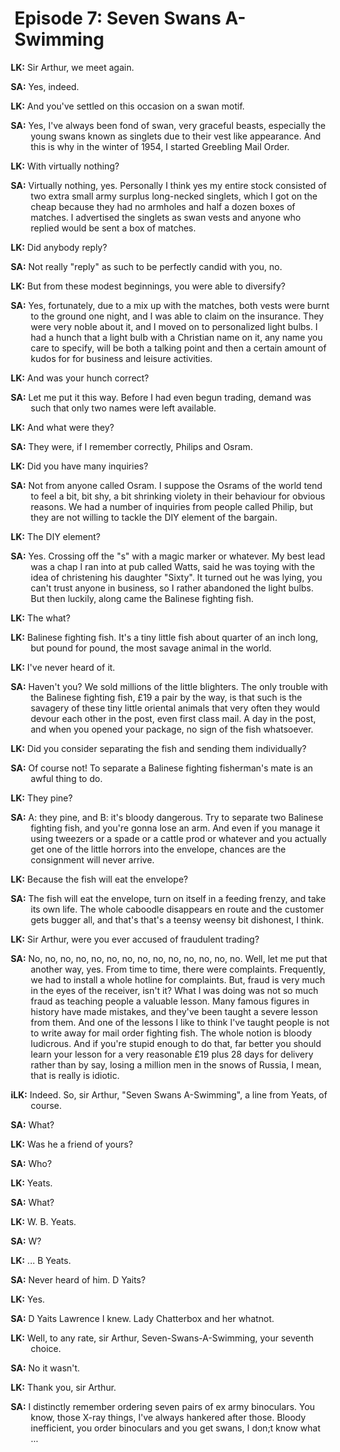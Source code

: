 # Episode 7: Seven Swans A-Swimming

<style type="text/css">
p {text-indent: -32px; margin-left: 26px; }
</style>

**LK:** Sir Arthur, we meet again.

**SA:** Yes, indeed.

**LK:** And you've settled on this occasion on a swan motif.

**SA:** Yes, I've always been fond of swan, very graceful beasts, especially the young swans known as singlets due to their vest like appearance. And this is why in the winter of 1954, I started Greebling Mail Order.

**LK:** With virtually nothing?

**SA:** Virtually nothing, yes. Personally I think yes my entire stock consisted of two extra small army surplus long-necked singlets, which I got on the cheap because they had no armholes and half a dozen boxes of matches. I advertised the singlets as swan vests and anyone who replied would be sent a box of matches.

**LK:** Did anybody reply?

**SA:** Not really "reply" as such to be perfectly candid with you, no.

**LK:** But from these modest beginnings, you were able to diversify?

**SA:** Yes, fortunately, due to a mix up with the matches, both vests were burnt to the ground one night, and I was able to claim on the insurance. They were very noble about it, and I moved on to personalized light bulbs. I had a hunch that a light bulb with a Christian name on it, any name you care to specify, will be both a talking point and then a certain amount of kudos for for business and leisure activities.

**LK:** And was your hunch correct?

**SA:** Let me put it this way. Before I had even begun trading, demand was such that only two names were left available.

**LK:** And what were they?

**SA:** They were, if I remember correctly, Philips and Osram.

**LK:** Did you have many inquiries?

**SA:** Not from anyone called Osram. I suppose the Osrams of the world tend to feel a bit, bit shy, a bit shrinking violety in their behaviour for obvious reasons. We had a number of inquiries from people called Philip, but they are not willing to tackle the DIY element of the bargain.

**LK:** The DIY element?

**SA:** Yes. Crossing off the "s" with a magic marker or whatever. My best lead was a chap I ran into at pub called Watts, said he was toying with the idea of christening his daughter "Sixty". It turned out he was lying, you can't trust anyone in business, so I rather abandoned the light bulbs. But then luckily, along came the Balinese fighting fish.

**LK:** The what?

**LK:** Balinese fighting fish. It's a tiny little fish about quarter of an inch long, but pound for pound, the most savage animal in the world.

**LK:** I've never heard of it.

**SA:** Haven't you? We sold millions of the little blighters. The only trouble with the Balinese fighting fish, £19 a pair by the way, is that such is the savagery of these tiny little oriental animals that very often they would devour each other in the post, even first class mail. A day in the post, and when you opened your package, no sign of the fish whatsoever.

**LK:** Did you consider separating the fish and sending them individually?

**SA:** Of course not! To separate a Balinese fighting fisherman's mate is an awful thing to do.

**LK:** They pine?

**SA:** A: they pine, and B: it's bloody dangerous. Try to separate two Balinese fighting fish, and you're gonna lose an arm. And even if you manage it using tweezers or a spade or a cattle prod or whatever and you actually get one of the little horrors into the envelope, chances are the consignment will never arrive.

**LK:** Because the fish will eat the envelope?

**SA:** The fish will eat the envelope, turn on itself in a feeding frenzy, and take its own life. The whole caboodle disappears en route and the customer gets bugger all, and that's that's a teensy weensy bit dishonest, I think.

**LK:** Sir Arthur, were you ever accused of fraudulent trading?

**SA:** No, no, no, no, no, no, no, no, no, no, no, no, no, no. Well, let me put that another way, yes. From time to time, there were complaints.  Frequently, we had to install a whole hotline for complaints. But, fraud is very much in the eyes of the receiver, isn't it? What I was doing was not so much fraud as teaching people a valuable lesson. Many famous figures in history have made mistakes, and they've been taught a severe lesson from them. And one of the lessons I like to think I've taught people is not to write away for mail order fighting fish. The whole notion is bloody ludicrous. And if you're stupid enough to do that, far better you should learn your lesson for a very reasonable £19 plus 28 days for delivery rather than by say, losing a million men in the snows of Russia, I mean, that is really is idiotic.


**iLK:** Indeed. So, sir Arthur, "Seven Swans A-Swimming", a line from Yeats, of course.

**SA:** What?

**LK:** Was he a friend of yours?

**SA:** Who?

**LK:** Yeats.

**SA:** What?

**LK:** W. B. Yeats.

**SA:** W?

**LK:** ... B Yeats.

**SA:** Never heard of him. D Yaits?

**LK:** Yes.

**SA:** D Yaits Lawrence I knew. Lady Chatterbox and her whatnot.

**LK:** Well, to any rate, sir Arthur, Seven-Swans-A-Swimming, your seventh choice.

**SA:** No it wasn't.

**LK:** Thank you, sir Arthur.

**SA:** I distinctly remember ordering seven pairs of ex army binoculars. You know, those X-ray things, I've always hankered after those. Bloody inefficient, you order binoculars and you get swans, I don;t know what ...
